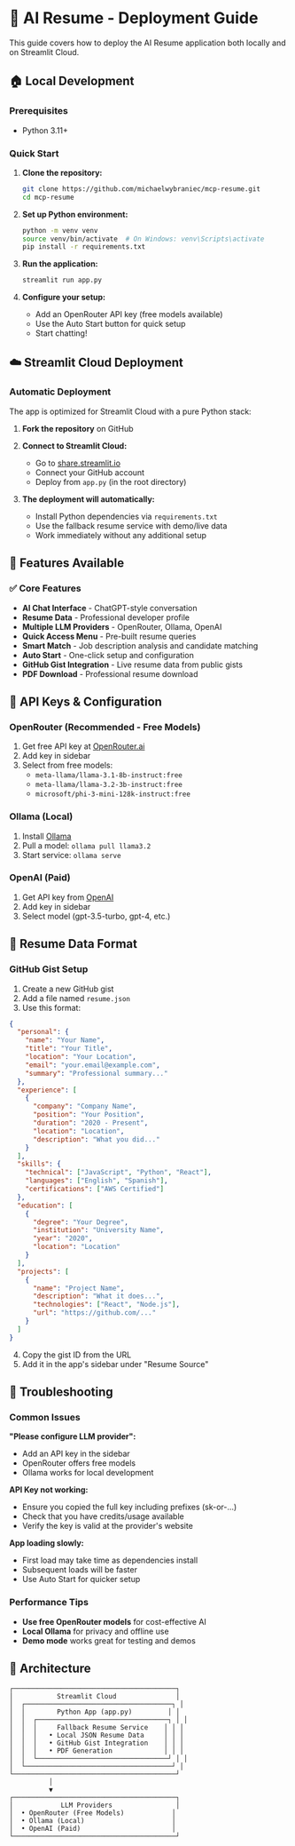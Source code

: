 # 🚀 AI Resume - Deployment Guide

This guide covers how to deploy the AI Resume application both locally and on Streamlit Cloud.

## 🏠 Local Development

### Prerequisites
- Python 3.11+

### Quick Start

1. **Clone the repository:**
   ```bash
   git clone https://github.com/michaelwybraniec/mcp-resume.git
   cd mcp-resume
   ```

2. **Set up Python environment:**
   ```bash
   python -m venv venv
   source venv/bin/activate  # On Windows: venv\Scripts\activate
   pip install -r requirements.txt
   ```

3. **Run the application:**
   ```bash
   streamlit run app.py
   ```

4. **Configure your setup:**
   - Add an OpenRouter API key (free models available)
   - Use the Auto Start button for quick setup
   - Start chatting!

## ☁️ Streamlit Cloud Deployment

### Automatic Deployment

The app is optimized for Streamlit Cloud with a pure Python stack:

1. **Fork the repository** on GitHub
2. **Connect to Streamlit Cloud:**
   - Go to [share.streamlit.io](https://share.streamlit.io)
   - Connect your GitHub account
   - Deploy from `app.py` (in the root directory)

3. **The deployment will automatically:**
   - Install Python dependencies via `requirements.txt`
   - Use the fallback resume service with demo/live data
   - Work immediately without any additional setup

## 🎯 Features Available

### ✅ Core Features
- **AI Chat Interface** - ChatGPT-style conversation
- **Resume Data** - Professional developer profile
- **Multiple LLM Providers** - OpenRouter, Ollama, OpenAI
- **Quick Access Menu** - Pre-built resume queries
- **Smart Match** - Job description analysis and candidate matching
- **Auto Start** - One-click setup and configuration
- **GitHub Gist Integration** - Live resume data from public gists
- **PDF Download** - Professional resume download

## 🔑 API Keys & Configuration

### OpenRouter (Recommended - Free Models)
1. Get free API key at [OpenRouter.ai](https://openrouter.ai)
2. Add key in sidebar
3. Select from free models:
   - `meta-llama/llama-3.1-8b-instruct:free`
   - `meta-llama/llama-3.2-3b-instruct:free`
   - `microsoft/phi-3-mini-128k-instruct:free`

### Ollama (Local)
1. Install [Ollama](https://ollama.ai)
2. Pull a model: `ollama pull llama3.2`
3. Start service: `ollama serve`

### OpenAI (Paid)
1. Get API key from [OpenAI](https://platform.openai.com)
2. Add key in sidebar
3. Select model (gpt-3.5-turbo, gpt-4, etc.)

## 📁 Resume Data Format

### GitHub Gist Setup
1. Create a new GitHub gist
2. Add a file named `resume.json`
3. Use this format:

```json
{
  "personal": {
    "name": "Your Name",
    "title": "Your Title",
    "location": "Your Location",
    "email": "your.email@example.com",
    "summary": "Professional summary..."
  },
  "experience": [
    {
      "company": "Company Name",
      "position": "Your Position",
      "duration": "2020 - Present",
      "location": "Location",
      "description": "What you did..."
    }
  ],
  "skills": {
    "technical": ["JavaScript", "Python", "React"],
    "languages": ["English", "Spanish"],
    "certifications": ["AWS Certified"]
  },
  "education": [
    {
      "degree": "Your Degree",
      "institution": "University Name",
      "year": "2020",
      "location": "Location"
    }
  ],
  "projects": [
    {
      "name": "Project Name",
      "description": "What it does...",
      "technologies": ["React", "Node.js"],
      "url": "https://github.com/..."
    }
  ]
}
```

4. Copy the gist ID from the URL
5. Add it in the app's sidebar under "Resume Source"

## 🔧 Troubleshooting

### Common Issues

**"Please configure LLM provider":**
- Add an API key in the sidebar
- OpenRouter offers free models
- Ollama works for local development

**API Key not working:**
- Ensure you copied the full key including prefixes (sk-or-...)
- Check that you have credits/usage available
- Verify the key is valid at the provider's website

**App loading slowly:**
- First load may take time as dependencies install
- Subsequent loads will be faster
- Use Auto Start for quicker setup

### Performance Tips

- **Use free OpenRouter models** for cost-effective AI
- **Local Ollama** for privacy and offline use
- **Demo mode** works great for testing and demos

## 🌟 Architecture

```
┌─────────────────────────────────────────┐
│           Streamlit Cloud               │
│  ┌─────────────────────────────────────┐ │
│  │        Python App (app.py)         │ │
│  │  ┌─────────────────────────────────┐ │ │
│  │  │     Fallback Resume Service    │ │ │
│  │  │   • Local JSON Resume Data     │ │ │
│  │  │   • GitHub Gist Integration    │ │ │
│  │  │   • PDF Generation             │ │ │
│  │  └─────────────────────────────────┘ │ │
│  └─────────────────────────────────────┘ │
└─────────────────────────────────────────┘
          │
          ▼
┌─────────────────────────────────────────┐
│            LLM Providers                │
│  • OpenRouter (Free Models)            │
│  • Ollama (Local)                      │
│  • OpenAI (Paid)                       │
└─────────────────────────────────────────┘
```
